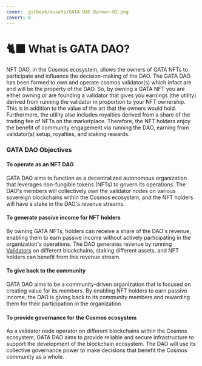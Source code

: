 ```yaml
---
cover: .gitbook/assets/GATA DAO Banner-02.png
coverY: 0
---
```


# 🐈⬛ What is GATA DAO?

NFT DAO, in the Cosmos ecosystem, allows the owners of GATA NFTs to participate and influence the decision-making of the DAO. The GATA DAO has been formed to own and operate cosmos validator(s) which infact are and will be the property of the DAO. So, by owning a GATA NFT you are either owning or are founding a validator that gives you earnings (the utility) derived from running the validator in proportion to your NFT ownership. This is in addition to the value of the art that the owners would hold. Furthermore, the utility also includes royalties derived from a share of the trading fee of NFTs on the marketplace. Therefore, the NFT holders enjoy the benefit of community engagement via running the DAO, earning from validator(s) setup, royalties, and staking rewards.

### GATA DAO Objectives

#### To operate as an NFT DAO

GATA DAO aims to function as a decentralized autonomous organization that leverages non-fungible tokens (NFTs) to govern its operations. The DAO's members will collectively own the validator nodes on various sovereign blockchains within the Cosmos ecosystem, and the NFT holders will have a stake in the DAO's revenue streams.

#### To generate passive income for NFT holders

By owning GATA NFTs, holders can receive a share of the DAO's revenue, enabling them to earn passive income without actively participating in the organization's operations. The DAO generates revenue by running [Validators](about-gata-dao/projects-of-gata-ventures/gata-validators/) on different blockchains, staking different assets, and NFT holders can benefit from this revenue stream.

#### To give back to the community

GATA DAO aims to be a community-driven organization that is focused on creating value for its members. By enabling NFT holders to earn passive income, the DAO is giving back to its community members and rewarding them for their participation in the organization

#### To provide governance for the Cosmos ecosystem

As a validator node operator on different blockchains within the Cosmos ecosystem, GATA DAO aims to provide reliable and secure infrastructure to support the development of the blockchain ecosystem. The DAO will use its collective governance power to make decisions that benefit the Cosmos community as a whole.
